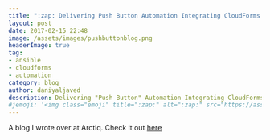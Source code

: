 ```yaml
---
title: ":zap: Delivering Push Button Automation Integrating CloudForms and Ansible Tower"
layout: post
date: 2017-02-15 22:48
image: /assets/images/pushbuttonblog.png
headerImage: true
tag:
- ansible
- cloudforms
- automation
category: blog
author: daniyaljaved
description: Delivering "Push Button" Automation Integrating CloudForms and Ansible Tower
#jemoji: '<img class="emoji" title=":zap:" alt=":zap:" src="https://assets.github.com/images/icons/emoji/unicode/26a1.png" height="20" width="20" align="absmiddle">'
---
```


A blog I wrote over at Arctiq. Check it out <a href="https://www.arctiq.ca/our-blog/integrating-cloudforms-and-ansible-tower/">here</a>
